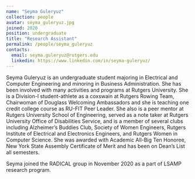 ```yaml
---
name: "Seyma Guleryuz"
collection: people
avatar: seyma_guleryuz.jpg
joined: 2020
position: undergraduate
title: "Research Assistant"
permalink: /people/seyma_guleryuz
contacts:
  email: seyma.guleryuz@rutgers.edu
  linkedin: https://www.linkedin.com/in/seyma-guleryuz/
---
```

Seyma Guleryuz is an undergraduate student majoring in Electrical and Computer Engineering 
and minoring in Business Administration. She has been involved with many activities and 
programs at Rutgers University. She is a Division-I student-athlete as a coxswain at Rutgers
Rowing Team, Chairwoman of Douglass Welcoming Ambassadors and she is teaching one credit 
college course as RU-FIT Peer Leader. She also is a peer mentor at Rutgers University 
School of Engineering, served as a note taker at Rutgers University Office of Disabilities 
Service, and is a member of several clubs including Alzheimer’s Buddies Club, Society of 
Women Engineers, Rutgers Institute of Electrical and Electronics Engineers, and Rutgers Women 
in Computer Science. She was awarded with Academic All-Big Ten Honoree, New York State Assembly 
Certificate of Merit and has been on Dean’s List all semesters.

Seyma joined the RADICAL group in November 2020 as a part of LSAMP research program.
